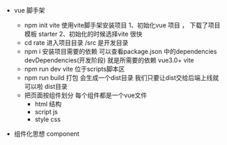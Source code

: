 - vue 脚手架
    - npm init vite 使用vite脚手架安装项目
    1、初始化vue 项目 ， 下载了项目模板 starter
    2、初始化的时候选择vite 很快
    - cd rate 进入项目目录
        /src 是开发目录
    - npm i 安装项目需要的依赖 可以查看package.json 中的dependencies devDependencies(开发阶段) 就是所需要的依赖
        vue3.0+
        vite
    - npm run dev  vite 
        位于scripts脚本区
    - npm run build 
        打包 会生成一个dist目录 我们只要让dist交给后端上线就可以啦
        dist目录
    - 把页面按组件划分
        每个组件都是一个vue文件
        - html 结构
        - script js
        - style css

- 组件化思想
    component
